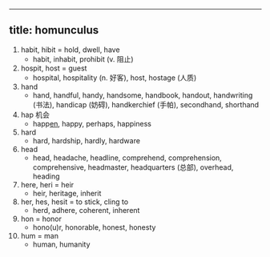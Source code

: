 
---
title: homunculus
---

1. habit, hibit = hold, dwell, have
    - habit, inhabit, prohibit (v. 阻止)
1. hospit, host = guest
    - hospital, hospitality (n. 好客), host, hostage (人质)
1. hand
    - hand, handful, handy, handsome, handbook, handout, handwriting (书法), handicap (妨碍), handkerchief (手帕), secondhand, shorthand
1. hap 机会
    - happ[en](./动词后缀.md), happy, perhaps, happiness
1. hard
    - hard, hardship, hardly, hardware
1. head
    - head, headache, headline, comprehend, comprehension, comprehensive, headmaster, headquarters (总部), overhead, heading
1. here, heri = heir
    - heir, heritage, inherit
1. her, hes, hesit = to stick, cling to
    - herd, adhere, coherent, inherent
1. hon = honor
    - hono(u)r, honorable, honest, honesty
1. hum = man
    - human, humanity
